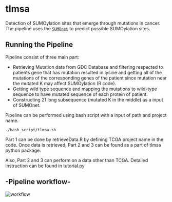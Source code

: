 # tlmsa
Detection of SUMOylation sites that emerge through mutations in cancer. The pipeline uses the [`SUMOnet`](https://github.com/berkedilekoglu/SUMOnet) to predict possible SUMOylation sites.

## Running the Pipeline
Pipeline consist of three main part:

- Retrieving Mutation data from GDC Database and filtering respected to patients gene that has mutation resulted in lysine and getting all of the mutations of the corresponding genes of the patient since mutation near the mutated K may affect SUMOylation (R code).
- Getting wild type sequence and mapping the mutations to wild-type sequence to have mutated sequence of each protein of patient.
- Constructing 21 long subsequence (mutated K in the middle) as a input of SUMOnet.

Pipeline can be performed using bash script with a input of path and project name.

```shell
./bash_script/tlmsa.sh
```


Part 1 can be done by retrieveData.R by defining TCGA project name in the code. Once data is retrieved, Part 2 and 3 can be found as a part of tlmsa python package. 

Also, Part 2 and 3 can perform on a data other than TCGA. Detailed instruction can be found in tutorial.py 

## -Pipeline workflow-


 ![workflow](https://user-images.githubusercontent.com/72014272/216789003-93ad3991-2f1f-44da-a028-f084efab50bc.jpg)



